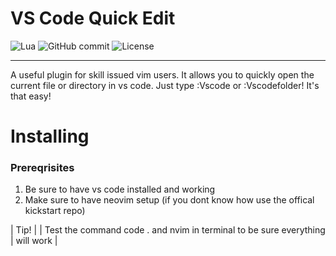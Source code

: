 # VS Code Quick Edit 
![Lua](https://img.shields.io/badge/Lua-5.4-blue)
![GitHub commit](https://img.shields.io/github/commit/short/SuperNinjaCat5/vs-code-quick-edit/main)
![License](https://img.shields.io/github/license/username/repo)

---

A useful plugin for skill issued vim users. It allows you to quickly open the current file or directory
in vs code. Just type :Vscode or :Vscodefolder! It's that easy!

# Installing

### Prereqrisites

1. Be sure to have vs code installed and working
2. Make sure to have neovim setup (if you dont know how use the offical kickstart repo)

| Tip!
| 
| Test the command code . and nvim in terminal to be sure everything
| will work
|
